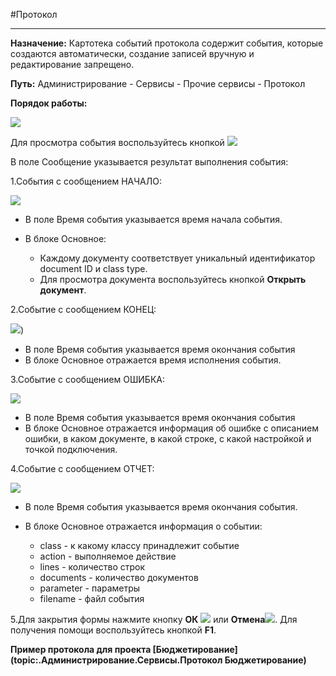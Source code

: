﻿#Протокол


----------

**Назначение:** Картотека событий протокола содержит события, которые создаются автоматически, создание записей вручную и редактирование запрещено.

**Путь:** Администрирование - Сервисы - Прочие сервисы - Протокол

**Порядок работы:**

![](topic:Администрирование.AddFiles.Screenshot_10921.jpg)

Для просмотра события воспользуйтесь кнопкой ![](topic:Администрирование.AddFiles.Btn_Edit.png)


В поле Сообщение указывается результат выполнения события:

1.События с сообщением НАЧАЛО:

![](topic:Администрирование.AddFiles.Screenshot_10900.jpg)

- В поле Время события указывается время начала события.

- В блоке Основное:
    
    - Каждому документу соответствует уникальный идентификатор document ID и class type.
    - Для просмотра документа воспользуйтесь кнопкой **Открыть документ**.


2.Событие с сообщением КОНЕЦ:

![](topic:Администрирование.AddFiles.Screenshot_10901.jpg))

- В поле Время события указывается время окончания события
- В блоке Основное отражается время исполнения события.

3.Событие с сообщением ОШИБКА:

![](topic:Администрирование.AddFiles.Screenshot_10902.jpg)

- В поле Время события указывается время окончания события
- В блоке Основное отражается информация об ошибке с описанием ошибки, в каком документе, в какой строке, с какой настройкой и точкой подключения.

4.Событие с сообщением ОТЧЕТ:

![](topic:Администрирование.AddFiles.Screenshot_10903.jpg)

- В поле Время события указывается время окончания события.

- В блоке Основное отражается информация о событии:

    - class - к какому классу принадлежит событие
    - action - выполняемое действие
    - lines - количество строк
    - documents - количество документов
    - parameter - параметры
    - filename - файл события


5.Для закрытия формы нажмите кнопку **ОК** ![](topic:Администрирование.AddFiles.Btn_Post.png) или  **Отмена**![](topic:Администрирование.AddFiles.BtnCloseCancel.png). Для получения помощи воспользуйтесь кнопкой  **F1**.

**Пример протокола для проекта [Бюджетирование](topic:.Администрирование.Сервисы.Протокол Бюджетирование)**